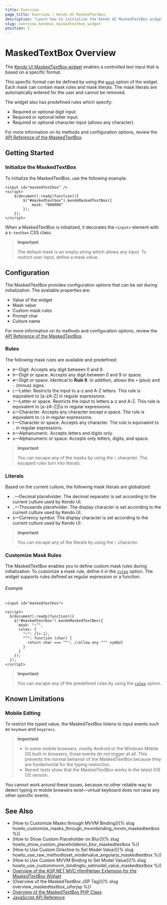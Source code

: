 ```yaml
---
title: Overview
page_title: Overview | Kendo UI MaskedTextBox
description: "Learn how to initialize the Kendo UI MaskedTextBox widget and configure its behaviors."
slug: overview_kendoui_maskedtextbox_widget
position: 1
---
```


# MaskedTextBox Overview

The [Kendo UI MaskedTextBox widget](http://demos.telerik.com/kendo-ui/maskedtextbox/index) enables a controlled text input that is based on a specific format.

This specific format can be defined by using the [`mask`](/api/web/maskedtextbox#configuration-mask) option of the widget. Each mask can contain mask rules and mask literals. The mask literals are automatically entered for the user and cannot be removed.

The widget also has predefined rules which specify:
- Required or optional digit input.
- Required or optional letter input.
- Required or optional character input (allows any character).

For more information on its methods and configuration options, review the [API Reference of the MaskedTextBox](/api/web/maskedtextbox).

## Getting Started

### Initialize the MaskedTextBox

To initialize the MaskedTextBox, use the following example.

    <input id="maskedtextbox" />
    <script>
        $(document).ready(function(){
            $("#maskedtextbox").kendoMaskedTextBox({
                mask: "000000"
            });
        });
    </script>

When a MaskedTextBox is initialized, it decorates the `<input>` element with a `k-textbox` CSS class.

> **Important**
>
> The default mask is an empty string which allows any input. To restrict user input, define a mask value.

## Configuration

The MaskedTextBox provides configuration options that can be set during initialization. The available properties are:

* Value of the widget
* Mask value
* Custom mask rules
* Prompt char
* Culture name

For more information on its methods and configuration options, review the [API Reference of the MaskedTextBox](/api/web/maskedtextbox).

### Rules

The following mask rules are available and predefined:

- `0`&mdash;Digit. Accepts any digit between 0 and 9.
- `9`&mdash;Digit or space. Accepts any digit between 0 and 9 or space.
- `#`&mdash;Digit or space. Identical to **Rule 9**. In addition, allows the `+` (plus) and `-` (minus) signs.
- `L`&mdash;Letter. Restricts the input to a-z and A-Z letters. This rule is equivalent to [a-zA-Z] in regular expressions.
- `?`&mdash;Letter or space. Restricts the input to letters a-z and A-Z. This rule is equivalent to [a-zA-Z]|\s in regular expressions.
- `&`&mdash;Character. Accepts any character except a space. The rule is equivalent to `\S` in regular expressions.
- `C`&mdash;Character or space. Accepts any character. The rule is equivalent to `.` in regular expressions.
- `A`&mdash;Alphanumeric. Accepts letters and digits only.
- `a`&mdash;Alphanumeric or space. Accepts only letters, digits, and space.

> **Important**
>
> You can escape any of the masks by using the `\` character. The escaped rules turn into literals.

### Literals

Based on the current culture, the following mask literals are globalized:

- `.`&mdash;Decimal placeholder. The decimal separator is set according to the current culture used by Kendo UI.
- `,`&mdash;Thousands placeholder. The display character is set according to the current culture used by Kendo UI.
- `$`&mdash;Currency symbol. The display character is set according to the current culture used by Kendo UI.

> **Important**
>
> You can escape any of the literals by using the `\` character.

### Customize Mask Rules

The MaskedTextBox enables you to define custom mask rules during initialization. To customize a mask rule, define it in the [`rules`](/api/web/maskedtextbox#configuration-rules) option. The widget supports rules defined as regular expression or a function.

###### Example

    <input id="maskedtextbox">

    <script>
      $(document).ready(function(){
        $("#maskedtextbox").kendoMaskedTextBox({
          mask: "~^",
          rules: {
            "~": /[+-]/,
            "^": function (char) {
              return char === "^"; //allow ony "^" symbol
            }
          }
        });
      });
    </script>

> **Important**
>
> You can escape any of the predefined rules by using the [`rules`](/api/web/maskedtextbox#configuration-rules) option.

## Known Limitations

### Mobile Editing

To restrict the typed value, the MaskedTextBox listens to input events such as `keydown` and `keypress`.

> **Important**
> * In some mobile browsers, mostly Android or the Windows Mobile OS built-in browsers, those events do not trigger at all. This prevents the normal behavior of the MaskedTextBox because they are fundamental for the typing restriction.
> * Recent tests show that the MaskedTextBox works in the latest iOS OS version.

You cannot work around these issues, because no other reliable way to detect typing in mobile browsers exist&mdash;virtual keyboard does not raise any other specific events.

## See Also

* [How to Customize Masks through MVVM Binding]({% slug howto_customize_masks_through_mvvmbinding_mvvm_maskedtextbox %})
* [How to Show Custom Placeholder on Blur]({% slug howto_show_custom_placeholderon_blur_maskedtextbox %})
* [How to Use Custom Directive to Set Model Value]({% slug howto_use_raw_methodtoset_modelvalue_angularjs_maskedtextbox %})
* [How to Use Custom MVVM Binding to Set Model Value]({% slug howto_use_custommvvm_bindingto_setmodel_value_maskedtextbox %})
* [Overview of the ASP.NET MVC HtmlHelper Extension for the MaskedTextBox Widget](/aspnet-mvc/helpers/maskedtextbox/overview)
* [Overview of the MaskedTextBox JSP Tag]({% slug overview_maskedtextbox_uiforjsp %})
* [Overview of the MaskedTextBox PHP Class](/php/widgets/maskedtextbox/overview)
* [JavaScript API Reference](/api/javascript/ui/maskedtextbox)
